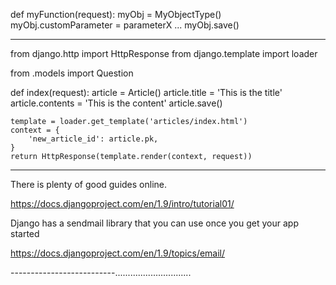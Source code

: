 def myFunction(request):
    myObj = MyObjectType()
    myObj.customParameter = parameterX
    ...
    myObj.save()
    
----------------------------
from django.http import HttpResponse
from django.template import loader

from .models import Question


def index(request):
    article = Article()
    article.title = 'This is the title'
    article.contents = 'This is the content'
    article.save()
    
    template = loader.get_template('articles/index.html')
    context = {
        'new_article_id': article.pk,
    }
    return HttpResponse(template.render(context, request))
    
--------------------------------------------


There is plenty of good guides online. 

https://docs.djangoproject.com/en/1.9/intro/tutorial01/

Django has a sendmail library that you can use once you get your app started

https://docs.djangoproject.com/en/1.9/topics/email/

--------------------------..............................


